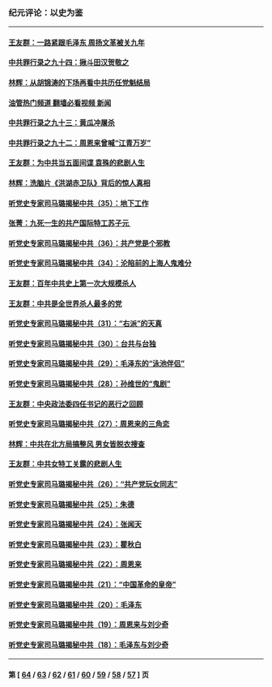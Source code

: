 ### 纪元评论：以史为鉴
---
#### [王友群：一路紧跟毛泽东 周扬文革被关九年](../../pages/nsc1028/n13873383.md?11290330) 
#### [中共罪行录之九十四：揪斗田汉贺敬之](../../pages/nsc1028/n13872944.md?11290330) 
#### [林辉：从胡锦涛的下场再看中共历任党魁结局](../../pages/nsc1028/n13872142.md?11290330) 
#### [油管热门频道 翻墙必看视频 新闻](ok?11290330)
#### [中共罪行录之九十三：黄瓜冲屠杀](../../pages/nsc1028/n13872199.md?11290330) 
#### [中共罪行录之九十二：周恩来曾喊“江青万岁”](../../pages/nsc1028/n13869483.md?11290330) 
#### [王友群：为中共当五面间谍 袁殊的悲剧人生](../../pages/nsc1028/n13868782.md?11290330) 
#### [林辉：洗脑片《洪湖赤卫队》背后的惊人真相](../../pages/nsc1028/n13868674.md?11290330) 
#### [听党史专家司马璐揭秘中共（35）：地下工作](../../pages/nsc1028/n13866828.md?11290330) 
#### [张菁：九死一生的共产国际特工苏子元 ](../../pages/nsc1028/n13867901.md?11290330) 
#### [听党史专家司马璐揭秘中共（36）：共产党是个邪教](../../pages/nsc1028/n13867637.md?11290330) 
#### [听党史专家司马璐揭秘中共（34）：沦陷前的上海人鬼难分](../../pages/nsc1028/n13866165.md?11290330) 
#### [王友群：百年中共史上第一次大规模杀人](../../pages/nsc1028/n13863785.md?11290330) 
#### [王友群：中共是全世界杀人最多的党](../../pages/nsc1028/n13860689.md?11290330) 
#### [听党史专家司马璐揭秘中共（31）：“右派”的天真](../../pages/nsc1028/n13860002.md?11290330) 
#### [听党史专家司马璐揭秘中共（30）：台共与台独](../../pages/nsc1028/n13859351.md?11290330) 
#### [听党史专家司马璐揭秘中共（29）：毛泽东的“泳池伴侣”](../../pages/nsc1028/n13858477.md?11290330) 
#### [听党史专家司马璐揭秘中共（28）：孙维世的“鬼剧”](../../pages/nsc1028/n13856891.md?11290330) 
#### [王友群：中央政法委四任书记的恶行之回顾](../../pages/nsc1028/n13855519.md?11290330) 
#### [听党史专家司马璐揭秘中共（27）：周恩来的三角恋](../../pages/nsc1028/n13855636.md?11290330) 
#### [林辉：中共在北方局搞整风 男女皆脱衣搜查](../../pages/nsc1028/n13855473.md?11290330) 
#### [王友群：中共女特工关露的悲剧人生](../../pages/nsc1028/n13855019.md?11290330) 
#### [听党史专家司马璐揭秘中共（26）：“共产党玩女同志”](../../pages/nsc1028/n13854553.md?11290330) 
#### [听党史专家司马璐揭秘中共（25）：朱德](../../pages/nsc1028/n13853823.md?11290330) 
#### [听党史专家司马璐揭秘中共（24）：张闻天](../../pages/nsc1028/n13852852.md?11290330) 
#### [听党史专家司马璐揭秘中共（23）：瞿秋白](../../pages/nsc1028/n13852353.md?11290330) 
#### [听党史专家司马璐揭秘中共（22）：周恩来](../../pages/nsc1028/n13851190.md?11290330) 
#### [听党史专家司马璐揭秘中共（21）：“中国革命的皇帝”](../../pages/nsc1028/n13850794.md?11290330) 
#### [听党史专家司马璐揭秘中共（20）：毛泽东](../../pages/nsc1028/n13850194.md?11290330) 
#### [听党史专家司马璐揭秘中共（19）：周恩来与刘少奇](../../pages/nsc1028/n13849324.md?11290330) 
#### [听党史专家司马璐揭秘中共（18）：毛泽东与刘少奇](../../pages/nsc1028/n13847834.md?11290330) 

---
#### 第 [ [64](./64.md?11290330) / [63](./63.md?11290330) / [62](./62.md?11290330) / [61](./61.md?11290330) / [60](./60.md?11290330) / [59](./59.md?11290330) / [58](./58.md?11290330) / [57](./57.md?11290330) ] 页
